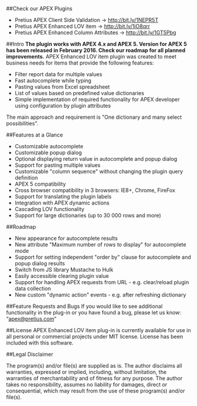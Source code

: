 ##Check our APEX Plugins
* Pretius APEX Client Side Validation -> http://bit.ly/1NEPR5T
* Pretius APEX Enhanced LOV item -> http://bit.ly/1iO8qrr
* Pretius APEX Enhanced Column Attributes -> http://bit.ly/1GT5Pbg

##Intro
**The plugin works with APEX 4.x and APEX 5. Version for APEX 5 has been released in February 2016. Check our roadmap for all planned improvements.**
APEX Enhanced LOV item plugin was created to meet business needs for items that provide the following features:
* Filter report data for multiple values
* Fast autocomplete while typing
* Pasting values from Excel spreadsheet
* List of values based on predefined value dictionaries
* Simple implementation of required functionality for APEX developer using configuration by plugin attributes

The main approach and requirement is "One dictionary and many select possibilities".

##Features at a Glance
* Customizable autocomplete
* Customizable popup dialog
* Optional displaying return value in autocomplete and popup dialog
* Support for pasting multiple values
* Customizable "column sequence" without changing the plugin query definition
* APEX 5 compatibility
* Cross browser compatibility in 3 browsers: IE8+, Chrome, FireFox
* Support for translating the plugin labels
* Integration with APEX dynamic actions
* Cascading LOV functionality
* Support for large dictionaries (up to 30 000 rows and more)

##Roadmap
* New appearance for autocomplete results
* New attribute "Maximum number of rows to display" for autocomplete mode
* Support for setting independent "order by" clause for autocomplete and popup dialog results
* Switch from JS library Mustache to Hulk
* Easily accessible clearing plugin value
* Support for handling APEX requests from URL - e.g. clear/reload plugin data collection
* New custom "dynamic action" events - e.g. after refreshing dictionary

##Feature Requests and Bugs
If you would like to see additional functionality in the plug-in or you have found a bug, please let us know: “apex@pretius.com”

##License
APEX Enhanced LOV item plug-in is currently available for use in all personal or commercial projects under MIT license. License has been included with this software.

##Legal Disclaimer

The program(s) and/or file(s) are supplied as is. The author disclaims all warranties, expressed or implied, including, without limitation, the warranties of merchantability and of fitness for any purpose. The author takes no responsibility, assumes no liability for damages, direct or consequential, which may result from the use of these program(s) and/or file(s).